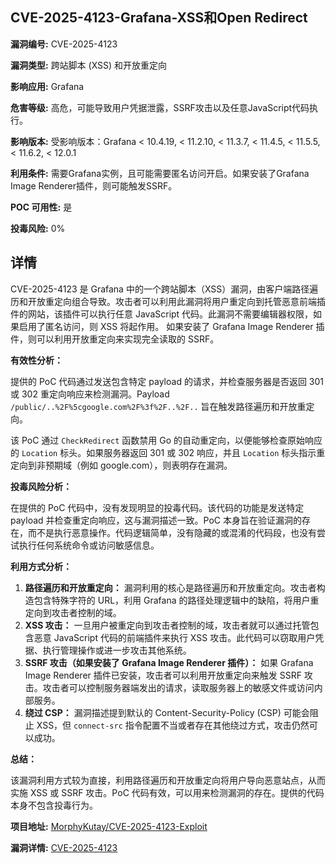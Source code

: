 ## CVE-2025-4123-Grafana-XSS和Open Redirect

**漏洞编号:** CVE-2025-4123

**漏洞类型:** 跨站脚本 (XSS) 和开放重定向

**影响应用:** Grafana

**危害等级:** 高危，可能导致用户凭据泄露，SSRF攻击以及任意JavaScript代码执行。

**影响版本:** 受影响版本：Grafana < 10.4.19, < 11.2.10, < 11.3.7, < 11.4.5, < 11.5.5, < 11.6.2, < 12.0.1

**利用条件:** 需要Grafana实例，且可能需要匿名访问开启。如果安装了Grafana Image Renderer插件，则可能触发SSRF。

**POC 可用性:** 是

**投毒风险:** 0%

## 详情

CVE-2025-4123 是 Grafana 中的一个跨站脚本（XSS）漏洞，由客户端路径遍历和开放重定向组合导致。攻击者可以利用此漏洞将用户重定向到托管恶意前端插件的网站，该插件可以执行任意 JavaScript 代码。此漏洞不需要编辑器权限，如果启用了匿名访问，则 XSS 将起作用。 如果安装了 Grafana Image Renderer 插件，则可以利用开放重定向来实现完全读取的 SSRF。

**有效性分析：**

提供的 PoC 代码通过发送包含特定 payload 的请求，并检查服务器是否返回 301 或 302 重定向响应来检测漏洞。Payload `/public/..%2F%5cgoogle.com%2F%3f%2F..%2F..` 旨在触发路径遍历和开放重定向。

该 PoC 通过 `CheckRedirect` 函数禁用 Go 的自动重定向，以便能够检查原始响应的 `Location` 标头。如果服务器返回 301 或 302 响应，并且 `Location` 标头指示重定向到非预期域（例如 google.com），则表明存在漏洞。

**投毒风险分析：**

在提供的 PoC 代码中，没有发现明显的投毒代码。该代码的功能是发送特定 payload 并检查重定向响应，这与漏洞描述一致。PoC 本身旨在验证漏洞的存在，而不是执行恶意操作。代码逻辑简单，没有隐藏的或混淆的代码段，也没有尝试执行任何系统命令或访问敏感信息。

**利用方式分析：**

1.  **路径遍历和开放重定向：** 漏洞利用的核心是路径遍历和开放重定向。攻击者构造包含特殊字符的 URL，利用 Grafana 的路径处理逻辑中的缺陷，将用户重定向到攻击者控制的域。
2.  **XSS 攻击：** 一旦用户被重定向到攻击者控制的域，攻击者就可以通过托管包含恶意 JavaScript 代码的前端插件来执行 XSS 攻击。此代码可以窃取用户凭据、执行管理操作或进一步攻击其他系统。
3.  **SSRF 攻击（如果安装了 Grafana Image Renderer 插件）：** 如果 Grafana Image Renderer 插件已安装，攻击者可以利用开放重定向来触发 SSRF 攻击。攻击者可以控制服务器端发出的请求，读取服务器上的敏感文件或访问内部服务。
4.  **绕过 CSP：** 漏洞描述提到默认的 Content-Security-Policy (CSP) 可能会阻止 XSS，但 `connect-src` 指令配置不当或者存在其他绕过方式，攻击仍然可以成功。

**总结：**

该漏洞利用方式较为直接，利用路径遍历和开放重定向将用户导向恶意站点，从而实施 XSS 或 SSRF 攻击。PoC 代码有效，可以用来检测漏洞的存在。提供的代码本身不包含投毒行为。

**项目地址:** [MorphyKutay/CVE-2025-4123-Exploit](https://github.com/MorphyKutay/CVE-2025-4123-Exploit)

**漏洞详情:** [CVE-2025-4123](https://nvd.nist.gov/vuln/detail/CVE-2025-4123)